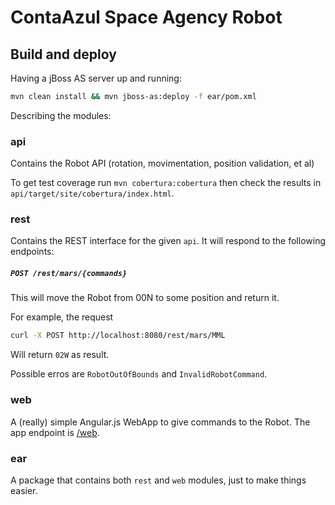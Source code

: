 ContaAzul Space Agency Robot
==========

## Build and deploy

Having a jBoss AS server up and running:

```sh
mvn clean install && mvn jboss-as:deploy -f ear/pom.xml
```

Describing the modules:

### api

Contains the Robot API (rotation, movimentation, position validation, et al)

To get test coverage run `mvn cobertura:cobertura` then check the results in
`api/target/site/cobertura/index.html`.

### rest

Contains the REST interface for the given `api`. It will respond to the
following endpoints:

##### `POST /rest/mars/{commands}`

This will move the Robot from 00N to some position and return it.

For example, the request

```bash
curl -X POST http://localhost:8080/rest/mars/MML
```

Will return `02W` as result.

Possible erros are `RobotOutOfBounds` and `InvalidRobotCommand`.

### web

A (really) simple Angular.js WebApp to give commands to the Robot. The app
endpoint is [/web](http://localhost:8080/web).

### ear

A package that contains both `rest` and `web` modules, just to make things
easier.
